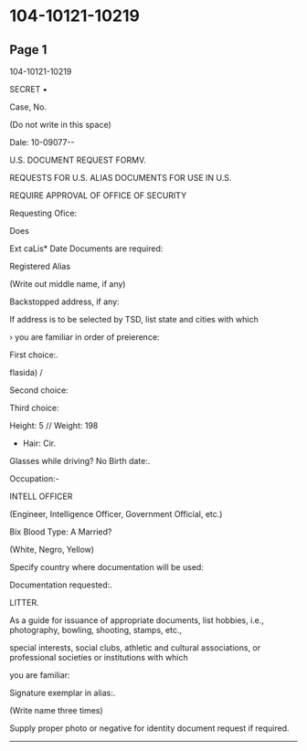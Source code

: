 # 104-10121-10219

## Page 1

104-10121-10219

SECRET •

Case, No.

(Do not write in this space)

Dale: 10-09077--

U.S. DOCUMENT REQUEST FORMV.

REQUESTS FOR U.S. ALIAS DOCUMENTS FOR USE IN U.S.

REQUIRE APPROVAL OF OFFICE OF SECURITY

Requesting Ofice:

Does

Ext caLis* Date Documents are required:

Registered Alias

(Write out middle name, if any)

Backstopped address, if any:

If address is to be selected by TSD, list state and cities with which

› you are familiar in order of preierence:

First choice:.

flasida) /

Second choice:

Third choice:

Height: 5 // Weight: 198

- Hair: Cir.

Glasses while driving? No Birth date:.

Occupation:-

INTELL OFFICER

(Engineer, Intelligence Officer, Government Official, etc.)

Bix Blood Type: A Married?

(White, Negro, Yellow)

Specify country where documentation will be used:

Documentation requested:.

LITTER.

As a guide for issuance of appropriate documents, list hobbies, i.e., photography, bowling, shooting, stamps, etc.,

special interests, social clubs, athletic and cultural associations, or professional societies or institutions with which

you are familiar:

Signature exemplar in alias:.

(Write name three times)

Supply proper photo or negative for identity document request if required.

---

